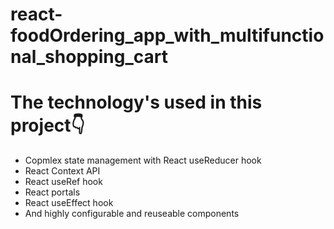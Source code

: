 # react-foodOrdering_app_with_multifunctional_shopping_cart
<h1>The technology's used in this project👇</h1>
<ul>
  <li>Copmlex state management with React useReducer hook</li>
  <li>React Context API</li>
  <li>React useRef hook</li>
  <li>React portals</li>
  <li>React useEffect hook</li>
  <li>And highly configurable and reuseable components</li>
 
</ul>
